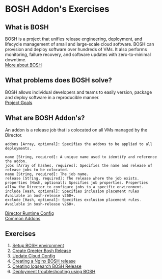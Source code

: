 # BOSH Addon's Exercises

## What is BOSH
BOSH is a project that unifies release engineering, deployment, and lifecycle management of small and large-scale cloud software. BOSH can provision and deploy software over hundreds of VMs. It also performs monitoring, failure recovery, and software updates with zero-to-minimal downtime.  
[More about BOSH](https://bosh.io/docs/)

## What problems does BOSH solve?
BOSH allows individual developers and teams to easily version, package and deploy software in a reproducible manner.  
[Project Goals](https://bosh.io/docs/problems/)

## What are BOSH Addon's?
An addon is a release job that is colocated on all VMs managed by the Director.
```
addons [Array, optional]: Specifies the addons to be applied to all deployments.

name [String, required]: A unique name used to identify and reference the addon.  
jobs [Array of hashes, requires]: Specifies the name and release of release jobs to be colocated.  
name [String, required]: The job name.  
release [String, required]: The release where the job exists.  
properties [Hash, optional]: Specifies job properties. Properties allow the Director to configure jobs to a specific environment.  
include [Hash, optional]: Specifies inclusion placement rules Available in bosh-release v260+.  
exclude [Hash, optional]: Specifies exclusion placement rules. Available in bosh-release v260+.  
```
[Director Runtime Config](https://bosh.io/docs/runtime-config/#addons)  
[Common Addons](https://bosh.io/docs/addons-common/)

## Exercises
1. [Setup BOSH environment](setup-bosh-environment)
2. [Create Greeter Bosh Release](create_bosh_release)
2. [Update Cloud Config](update-cloud-config)
3. [Creating a Nginx BOSH release](nginx-release)
4. [Creating logsearch BOSH Release](logsearch-boshrelease)
5. [Deployment troubleshooting using BOSH](bosh-troubleshooting)
